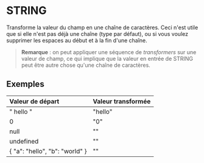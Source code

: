 # STRING

Transforme la valeur du champ en une chaîne de caractères. Ceci n'est utile que si elle n'est pas déjà une chaîne \(type par défaut\), ou si vous voulez supprimer les espaces au début et à la fin d'une chaîne.

> **Remarque** : on peut appliquer une séquence de _transformers_ sur une valeur de champ, ce qui implique que la valeur en entrée de STRING peut être autre chose qu'une chaîne de caractères.

## Exemples

| Valeur de départ | Valeur transformée |
| :--- | :--- |
| " hello " | "hello" |
| 0 | "0" |
| null | "" |
| undefined | "" |
| { "a": "hello", "b": "world" } | "" |



